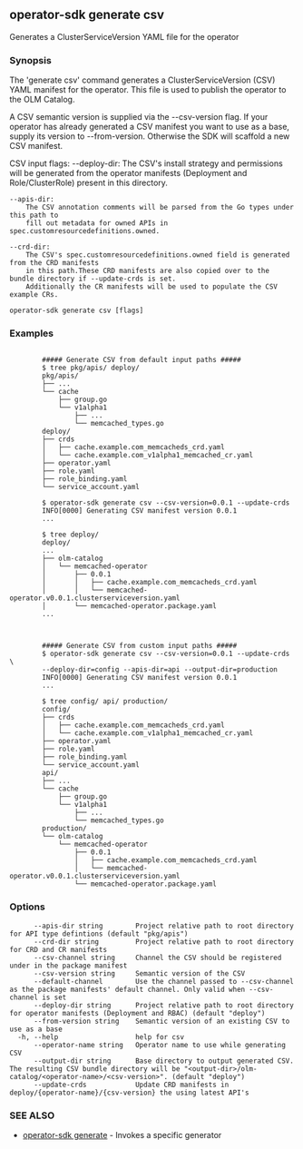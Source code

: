 ## operator-sdk generate csv

Generates a ClusterServiceVersion YAML file for the operator

### Synopsis

The 'generate csv' command generates a ClusterServiceVersion (CSV) YAML manifest
for the operator. This file is used to publish the operator to the OLM Catalog.

A CSV semantic version is supplied via the --csv-version flag. If your operator
has already generated a CSV manifest you want to use as a base, supply its
version to --from-version. Otherwise the SDK will scaffold a new CSV manifest.

CSV input flags:
	--deploy-dir:
		The CSV's install strategy and permissions will be generated from the operator manifests
		(Deployment and Role/ClusterRole) present in this directory.

	--apis-dir:
		The CSV annotation comments will be parsed from the Go types under this path to
		fill out metadata for owned APIs in spec.customresourcedefinitions.owned.

	--crd-dir:
		The CSV's spec.customresourcedefinitions.owned field is generated from the CRD manifests
		in this path.These CRD manifests are also copied over to the bundle directory if --update-crds is set.
		Additionally the CR manifests will be used to populate the CSV example CRs.


```
operator-sdk generate csv [flags]
```

### Examples

```

		##### Generate CSV from default input paths #####
		$ tree pkg/apis/ deploy/
		pkg/apis/
		├── ...
		└── cache
			├── group.go
			└── v1alpha1
				├── ...
				└── memcached_types.go
		deploy/
		├── crds
		│   ├── cache.example.com_memcacheds_crd.yaml
		│   └── cache.example.com_v1alpha1_memcached_cr.yaml
		├── operator.yaml
		├── role.yaml
		├── role_binding.yaml
		└── service_account.yaml

		$ operator-sdk generate csv --csv-version=0.0.1 --update-crds
		INFO[0000] Generating CSV manifest version 0.0.1
		...

		$ tree deploy/
		deploy/
		...
		├── olm-catalog
		│   └── memcached-operator
		│       ├── 0.0.1
		│       │   ├── cache.example.com_memcacheds_crd.yaml
		│       │   └── memcached-operator.v0.0.1.clusterserviceversion.yaml
		│       └── memcached-operator.package.yaml
		...



		##### Generate CSV from custom input paths #####
		$ operator-sdk generate csv --csv-version=0.0.1 --update-crds \
		--deploy-dir=config --apis-dir=api --output-dir=production
		INFO[0000] Generating CSV manifest version 0.0.1
		...

		$ tree config/ api/ production/
		config/
		├── crds
		│   ├── cache.example.com_memcacheds_crd.yaml
		│   └── cache.example.com_v1alpha1_memcached_cr.yaml
		├── operator.yaml
		├── role.yaml
		├── role_binding.yaml
		└── service_account.yaml
		api/
		├── ...
		└── cache
			├── group.go
			└── v1alpha1
				├── ...
				└── memcached_types.go
		production/
		└── olm-catalog
			└── memcached-operator
				├── 0.0.1
				│   ├── cache.example.com_memcacheds_crd.yaml
				│   └── memcached-operator.v0.0.1.clusterserviceversion.yaml
				└── memcached-operator.package.yaml

```

### Options

```
      --apis-dir string        Project relative path to root directory for API type defintions (default "pkg/apis")
      --crd-dir string         Project relative path to root directory for CRD and CR manifests
      --csv-channel string     Channel the CSV should be registered under in the package manifest
      --csv-version string     Semantic version of the CSV
      --default-channel        Use the channel passed to --csv-channel as the package manifests' default channel. Only valid when --csv-channel is set
      --deploy-dir string      Project relative path to root directory for operator manifests (Deployment and RBAC) (default "deploy")
      --from-version string    Semantic version of an existing CSV to use as a base
  -h, --help                   help for csv
      --operator-name string   Operator name to use while generating CSV
      --output-dir string      Base directory to output generated CSV. The resulting CSV bundle directory will be "<output-dir>/olm-catalog/<operator-name>/<csv-version>". (default "deploy")
      --update-crds            Update CRD manifests in deploy/{operator-name}/{csv-version} the using latest API's
```

### SEE ALSO

* [operator-sdk generate](operator-sdk_generate.md)	 - Invokes a specific generator

